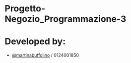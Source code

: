 # Progetto-Negozio_Programmazione-3

# Developed by:
- <a href="https://github.com/martinabuffolino">@martinabuffolino</a> / 0124001850 
